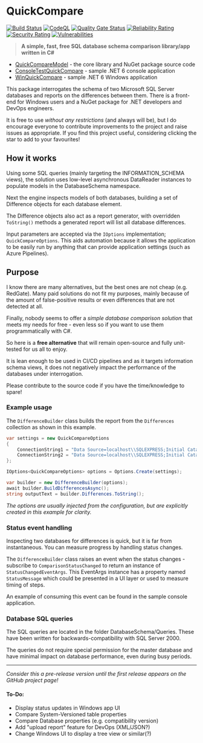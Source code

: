 # QuickCompare

[![Build Status](https://github.com/Scandal-UK/QuickCompare/workflows/Build%20and%20Test/badge.svg)](https://github.com/Scandal-UK/QuickCompare/actions?query=workflow%3A%22Build%20and%20Test%22)
[![CodeQL](https://github.com/Scandal-UK/QuickCompare/workflows/CodeQL/badge.svg)](https://github.com/Scandal-UK/QuickCompare/actions?query=workflow%3ACodeQL)
[![Quality Gate Status](https://sonarcloud.io/api/project_badges/measure?project=Scandal-UK_QuickCompare&metric=alert_status)](https://sonarcloud.io/dashboard?id=Scandal-UK_QuickCompare)
[![Reliability Rating](https://sonarcloud.io/api/project_badges/measure?project=Scandal-UK_QuickCompare&metric=reliability_rating)](https://sonarcloud.io/dashboard?id=Scandal-UK_QuickCompare)
[![Security Rating](https://sonarcloud.io/api/project_badges/measure?project=Scandal-UK_QuickCompare&metric=security_rating)](https://sonarcloud.io/dashboard?id=Scandal-UK_QuickCompare)
[![Vulnerabilities](https://sonarcloud.io/api/project_badges/measure?project=Scandal-UK_QuickCompare&metric=vulnerabilities)](https://sonarcloud.io/dashboard?id=Scandal-UK_QuickCompare)

> __A simple, fast, free SQL database schema comparison library/app written in C#__

- [QuickCompareModel](/src/QuickCompareModel) - the core library and NuGet package source code
- [ConsoleTestQuickCompare](/src/ConsoleTestQuickCompare) - sample .NET 6 console application
- [WinQuickCompare](/src/WinQuickCompare) - sample .NET 6 Windows application

This package interrogates the schema of two Microsoft SQL Server databases and reports on the differences between them. There is a front-end for Windows users and a NuGet package for .NET developers and DevOps engineers.

It is free to use _without any restrictions_ (and always will be), but I do encourage everyone to contribute improvements to the project and raise issues as appropriate. If you find this project useful, considering clicking the star to add to your favourites!

## How it works

Using some SQL queries (mainly targeting the INFORMATION_SCHEMA views), the solution uses low-level asynchronous DataReader instances to populate models in the DatabaseSchema namespace.

Next the engine inspects models of both databases, building a set of Difference objects for each database element.

The Difference objects also act as a report generator, with overridden `ToString()` methods a generated report will list all database differences.

Input parameters are accepted via the `IOptions` implementation; `QuickCompareOptions`. This aids automation because it allows the application to be easily run by anything that can provide application settings (such as Azure Pipelines).

## Purpose

I know there are many alternatives, but the best ones are not cheap (e.g. RedGate). Many paid solutions do not fit my purposes, mainly because of the amount of false-positive results or even differences that are not detected at all.

Finally, nobody seems to offer a _simple database comparison solution_ that meets my needs for free - even less so if you want to use them programmatically with C#.

So here is a __free alternative__ that will remain open-source and fully unit-tested for us all to enjoy.

It is lean enough to be used in CI/CD pipelines and as it targets information schema views, it does not negatively impact the performance of the databases under interrogation.

Please contribute to the source code if you have the time/knowledge to spare!

### Example usage

The `DifferenceBuilder` class builds the report from the `Differences` collection as shown in this example.

```C#
var settings = new QuickCompareOptions
{
    ConnectionString1 = "Data Source=localhost\\SQLEXPRESS;Initial Catalog=Northwind1;Integrated Security=True",
    ConnectionString2 = "Data Source=localhost\\SQLEXPRESS;Initial Catalog=Northwind2;Integrated Security=True",
};

IOptions<QuickCompareOptions> options = Options.Create(settings);

var builder = new DifferenceBuilder(options);
await builder.BuildDifferencesAsync();
string outputText = builder.Differences.ToString();
```

_The options are usually injected from the configuration, but are explicitly created in this example for clarity._

### Status event handling

Inspecting two databases for differences is quick, but it is far from instantaneous. You can measure progress by handling status changes.

The `DifferenceBuilder` class raises an event when the status changes - subscribe to `ComparisonStatusChanged` to return an instance of `StatusChangedEventArgs`. This EventArgs instance has a property named `StatusMessage` which could be presented in a UI layer or used to measure timing of steps.

An example of consuming this event can be found in the sample console application.

### Database SQL queries

The SQL queries are located in the folder DatabaseSchema/Queries. These have been written for backwards-compatibility with SQL Server 2000.

The queries do not require special permission for the master database and have minimal impact on database performance, even during busy periods.

---

_Consider this a pre-release version until the first release appears on the GitHub project page!_

#### To-Do:
- Display status updates in Windows app UI
- Compare System-Versioned table properties
- Compare Database properties (e.g. compatibility version)
- Add "upload report" feature for DevOps (XML/JSON?)
- Change Windows UI to display a tree view or similar(?)
